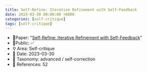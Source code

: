```yaml
---
title: Self-Refine: Iterative Refinement with Self-Feedback
date: 2023-03-30 00:00:00 +0800
categories: [self-critique]
tags: [self-critique]
---
```


- 📙Paper: "[Self-Refine: Iterative Refinement with Self-Feedback](https://www.semanticscholar.org/paper/Self-Refine%3A-Iterative-Refinement-with-Madaan-Tandon/3aaf6a2cbad5850ad81ab5c163599cb3d523436f)"
- 🔑Public: ✅
- ⚲ Area: Self-critique
- 📅 Date: 2023-03-30
- 🔎 Taxonomy: advanced / self-correction
- 📝 References: 52
